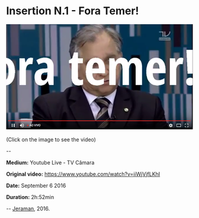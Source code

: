 # Insertion N.1 - Fora Temer!

[![VIDEO](video.png)](http://www.youtube.com/watch?v=Uqnc-J1KpdI "VIDEO")

(Click on the image to see the video)

--

**Medium:** Youtube Live - TV Câmara

**Original video:** https://www.youtube.com/watch?v=iiWjVjfLKhI

**Date:** September 6 2016

**Duration:** 2h:52min

--
[Jeraman](jeraman.info), 2016.
